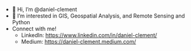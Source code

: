 - 👋 Hi, I’m @daniel-clement
- 👀 I’m interested in GIS, Geospatial Analysis, and Remote Sensing and Python
- Connect with me!
  - LinkedIn: https://www.linkedin.com/in/daniel-clement/
  - Medium: https://daniel-clement.medium.com/

<!---
daniel-clement/daniel-clement is a ✨ special ✨ repository because its `README.md` (this file) appears on your GitHub profile.
You can click the Preview link to take a look at your changes.
--->
